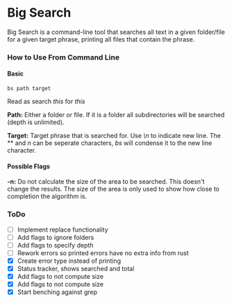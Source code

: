 # Big Search

Big Search is a command-line tool that searches all text in a given folder/file for a given target phrase, printing all files that contain the phrase.

### How to Use From Command Line
#### Basic
```
bs path target
```
Read as search *this* for *this*

**Path:** Either a folder or file. If it is a folder all subdirectories will be searched (depth is unlimited).

**Target:** Target phrase that is searched for. Use *\n* to indicate new line. The *\* and *n* can be seperate characters, *bs* will condense it to the new line character.

#### Possible Flags
**-n:** Do not calculate the size of the area to be searched. This doesn't change the results. The size of the area is only used to show how close to completion the algorithm is.

### ToDo
* [ ] Implement replace functionality
* [ ] Add flags to ignore folders
* [ ] Add flags to specify depth
* [ ] Rework errors so printed errors have no extra info from rust
* [x] Create error type instead of printing
* [x] Status tracker, shows searched and total
* [x] Add flags to not compute size
* [x] Add flags to not compute size
* [x] Start benching against grep
